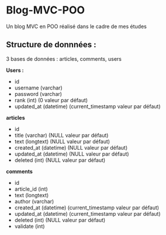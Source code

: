 # Blog-MVC-POO
Un blog MVC en POO réalisé dans le cadre de mes études


## Structure de donnnées : 

3 bases de données : articles, comments, users

**Users :**
* id
* username (varchar)
* password (varchar)
* rank (int) (0 valeur par défaut)
* updated_at (datetime) (current_timestamp valeur par défaut)

**articles**
* id
* title (varchar) (NULL valeur par défaut)
* text (longtext) (NULL valeur par défaut)
* created_at (datetime) (NULL valeur par défaut)
* updated_at (datetime) (NULL valeur par défaut)
* deleted (int) (NULL valeur par défaut)

**comments**
* id
* article_id (int)
* text (longtext)
* author (varchar)
* created_at (datetime) (current_timestamp valeur par défaut)
* updated_at (datetime) (current_timestamp valeur par défaut)
* deleted (int) (NULL valeur par défaut)
* validate (int)

